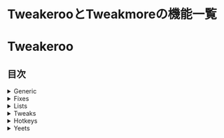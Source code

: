 <link href="Tweakeroo.css" rel="stylesheet"></link>

# TweakerooとTweakmoreの機能一覧
# Tweakeroo
## 目次
<details>
  <summary>Generic</summary>
  <ul class="column">
<li><a href="#carpetAccuratePlacementProtocol">carpetAccuratePlacementProtocol</a></li>
<li><a>clientPlacementRotation</a></li>
<li><a href="#fastLeftClickAllowTools">fastLeftClickAllowTools</a>
<li><a href="#fastPlacementRememberOrientation">fastPlacementRememberOrientation</a>
<li><a href="#freeCameraPlayerInputs">freeCameraPlayerInputs</a>
<li>freeCameraPlayerMovement
<li>handRestockPre
<li>hangableEntityBypassInverse
<li>itemUsePacketCheckBypass
<li>permanentSneakAllowInGUIs
<li>placementRestrictionTiedToFast
<li>potionWarningBeneficialOnly
</ul>
</details>

<details>
  <summary>Fixes</summary>
</details>
<details>
  <summary>Lists</summary>
</details>
<details>
  <summary>Tweaks</summary>
</details>
<details>
  <summary>Hotkeys</summary>
</details>
<details>
  <summary>Yeets</summary>
</details>